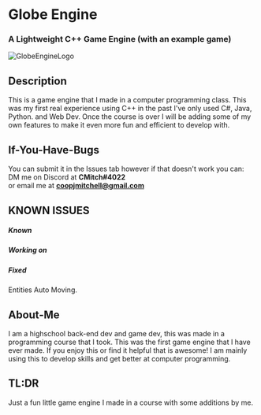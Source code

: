 # Globe Engine
### A Lightweight C++ Game Engine (with an example game)
![GlobeEngineLogo](https://github.com/CMitch213/GlobeEngine/assets/110313496/ab8caa64-ae8b-427f-b94f-0574797b8402)


## Description
This is a game engine that I made in a computer programming class. 
This was my first real experience using C++ in the past I've only used C#, Java, Python. and Web Dev. 
Once the course is over I will be adding some of my own features to make it even more fun and efficient to develop with.

## If-You-Have-Bugs
You can submit it in the Issues tab however if that doesn't work you can:
<br>
DM me on Discord at **CMitch#4022**
<br>
or email me at **coopjmitchell@gmail.com**

## KNOWN ISSUES
##### Known

##### Working on

##### Fixed
Entities Auto Moving.

## About-Me
I am a highschool back-end dev and game dev, this was made in a programming course that I took.
This was the first game engine that I have ever made.
If you enjoy this or find it helpful that is awesome! I am mainly using this to develop skills and get better at computer programming.

## TL:DR
Just a fun little game engine I made in a course with some additions by me.
